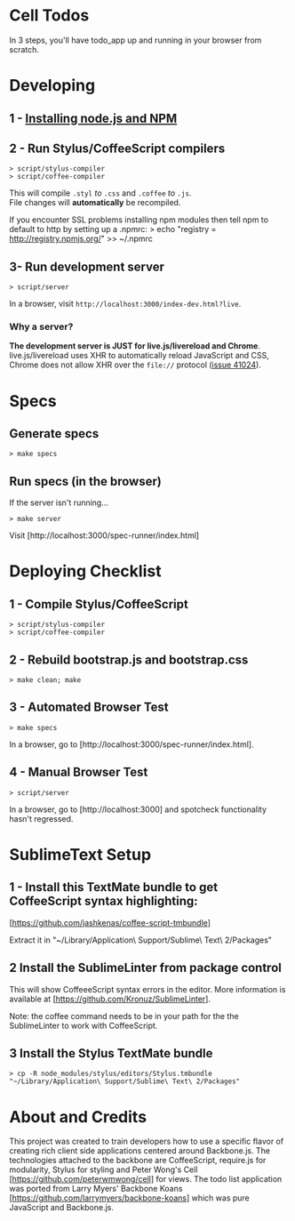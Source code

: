 Cell Todos
==========

In 3 steps, you'll have todo_app up and running in your browser from scratch.

Developing
==========

## 1 - [Installing node.js and NPM](http://nodejs.org/#download)

## 2 - Run Stylus/CoffeeScript compilers

    > script/stylus-compiler
    > script/coffee-compiler

This will compile `.styl` *to* `.css` and `.coffee` *to* `.js`.  
File changes will **automatically** be recompiled.

If you encounter SSL problems installing npm modules then tell npm to default to http by setting up a .npmrc:
    > echo "registry = http://registry.npmjs.org/" >> ~/.npmrc

## 3- Run development server

    > script/server

In a browser, visit `http://localhost:3000/index-dev.html?live`.

### Why a server?

**The development server is JUST for live.js/livereload and Chrome**. live.js/livereload uses XHR to automatically reload JavaScript and CSS, Chrome does not allow XHR over the `file://` protocol ([issue 41024](http://code.google.com/p/chromium/issues/detail?id=41024)).


Specs
=====

## Generate specs

    > make specs

## Run specs (in the browser)

If the server isn't running...

    > make server

Visit [http://localhost:3000/spec-runner/index.html]


Deploying Checklist
===================

## 1 - Compile Stylus/CoffeeScript

    > script/stylus-compiler
    > script/coffee-compiler

## 2 - Rebuild bootstrap.js and bootstrap.css

    > make clean; make

## 3 - Automated Browser Test

    > make specs

In a browser, go to [http://localhost:3000/spec-runner/index.html].


## 4 - Manual Browser Test

    > script/server

In a browser, go to [http://localhost:3000] and spotcheck functionality hasn't regressed.

SublimeText Setup
=================

## 1 - Install this TextMate bundle to get CoffeeScript syntax highlighting:

[https://github.com/jashkenas/coffee-script-tmbundle]

Extract it in "~/Library/Application\ Support/Sublime\ Text\ 2/Packages"

## 2 Install the SublimeLinter from package control

This will show CoffeeeScript syntax errors in the editor.  More information is
available at [https://github.com/Kronuz/SublimeLinter].

Note: the coffee command needs to be in your path for the the SublimeLinter to
work with CoffeeScript.

## 3 Install the Stylus TextMate bundle

    > cp -R node_modules/stylus/editors/Stylus.tmbundle "~/Library/Application\ Support/Sublime\ Text\ 2/Packages"

About and Credits
=================
This project was created to train developers how to use a specific flavor of
creating rich client side applications centered around Backbone.js.  The
technologies attached to the backbone are CoffeeScript, require.js for
modularity, Stylus for styling and Peter Wong's Cell
[https://github.com/peterwmwong/cell] for views.  The todo list application
was ported from Larry Myers' Backbone Koans 
[https://github.com/larrymyers/backbone-koans] which was pure JavaScript and
Backbone.js.
